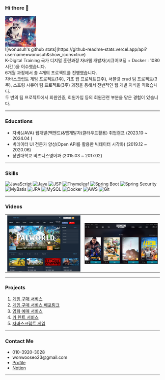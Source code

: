 ### Hi there 👋
<!--
**wonusuh/wonusuh** is a ✨ _special_ ✨ repository because its `README.md` (this file) appears on your GitHub profile.

Here are some ideas to get you started:

- 🔭 I’m currently working on ...
- 🌱 I’m currently learning ...
- 👯 I’m looking to collaborate on ...
- 🤔 I’m looking for help with ...
- 💬 Ask me about ...
- 📫 How to reach me: ...
- 😄 Pronouns: ...
- ⚡ Fun fact: ...
-->
<img align="center" src="https://github.com/wonusuh/wonusuh/blob/main/upload/profile.jpg?raw=true" width="100"/>
<br>
![wonusuh's github stats](https://github-readme-stats.vercel.app/api?username=wonusuh&show_icons=true)
<br>
K-Digital Training 국가 디지털 훈련과정 자바웹 개발자(시큐어코딩 + Docker  : 1080시간 )을 이수했습니다.<br>
6개월 과정에서 총 4개의 프로젝트를 진행했습니다.<br>
자바스크립트 게임 프로젝트(1주), 기초 웹 프로젝트(2주), 서블릿 crud 팀 프로젝트(3주), 스프링 시큐어 팀 프로젝트(3주) 과정을 통해서 전반적인 웹
개발 지식을 익혔습니다.<br>
두 번의 팀 프로젝트에서 회원인증, 회원가입 등의 회원관련 부분을 맡은 경험이 있습니다.<br>

--- 

### Educations

* 자바(JAVA) 웹개발(백앤드)&앱개발자(클라우드활용) 취업캠프 (2023.10 ~ 2024.04 )
* 빅데이터 UI 전문가 양성(Open API를 활용한 빅데이터 시각화) (2019.12 ~ 2020.06)
* 장안대학교 비즈니스영어과 (2015.03 ~ 2017.02)

---

### Skills

![JavaScript](https://img.shields.io/badge/-JavaScript-%23F7DF1C?style=for-the-badge&logo=javascript&logoColor=000000&labelColor=%23F7DF1C&color=%23FFCE5A)
![Java](https://img.shields.io/badge/-Java-007396?style=for-the-badge&logoColor=white&labelColor=007396)
![JSP](https://img.shields.io/badge/-JSP-007ACC?style=for-the-badge&logoColor=white&labelColor=007ACC)
![Thymeleaf](https://img.shields.io/badge/-Thymeleaf-005F0F?style=for-the-badge&logo=thymeleaf&logoColor=ffffff)
![Spring Boot](https://img.shields.io/badge/-Spring%20Boot-6DB33F?style=for-the-badge&logo=spring-boot&logoColor=ffffff)
![Spring Security](https://img.shields.io/badge/-Spring%20Security-6DB33F?style=for-the-badge&logo=spring-security&logoColor=ffffff)
![MyBatis](https://img.shields.io/badge/-MyBatis-ffb732?style=for-the-badge&logoColor=white&labelColor=ffb732)
![JPA](https://img.shields.io/badge/-JPA-8363A7?style=for-the-badge&logoColor=white&labelColor=8363A7)
![MySQL](https://img.shields.io/badge/-MySQL-4479A1?style=for-the-badge&logo=mysql&logoColor=ffffff)
![Docker](https://img.shields.io/badge/-Docker-2496ED?style=for-the-badge&logo=docker&logoColor=ffffff)
![AWS](https://img.shields.io/badge/-AWS-232F3E?style=for-the-badge&logo=amazon-aws&logoColor=ffffff)
![Git](https://img.shields.io/badge/-Git-F05032?style=for-the-badge&logo=git&logoColor=ffffff)

---

### Videos
<table>
    <tr>
      <td>
        <a href="https://youtu.be/QXYB2vH2ezU" title="프로젝트1">
          <img align="center" src="https://github.com/wonusuh/wonusuh/blob/main/upload/game_home_page.PNG?raw=true" width="300px"  alt="더조은게임즈"/>
        </a>
      </td>
      <td>
      <a href="https://youtu.be/Hp6pRU-TA-E" title="프로젝트2">
          <img align="center" src="https://github.com/wonusuh/wonusuh/blob/main/upload/movie_home_page.PNG?raw=true" width="300px"  alt="영화 프로젝트"/>
        </a>
      </td>
    </tr>
</table>

---

### Projects

1. [게임 구매 서비스](https://github.com/Tyrano1129/GameSaleProject/)
1. [게임 구매 서비스 배포링크](http://ec2-43-203-90-79.ap-northeast-2.compute.amazonaws.com:8081/)
2. [영화 예매 서비스](https://github.com/SJL0616/MovieProject/)
3. [카 렌트 서비스](https://github.com/wonusuh/Rentcar_MVC_2/)
4. [자바스크립트 게임](https://wonusuh.github.io/FlyingBird/)

---

### Contact Me
<ul>
<li>010-3920-3028</li>
<li>wonwooseo23@gmail.com</li>
<li><a href="https://wonusuh.github.io/" target="_blank">Profile</a></li>
<li><a target="_blank"
href="https://harmless-case-a0c.notion.site/089fb9038c7b465b89279075e962c4b4?pvs=4">Notion</a>
</li>
</ul>

---

